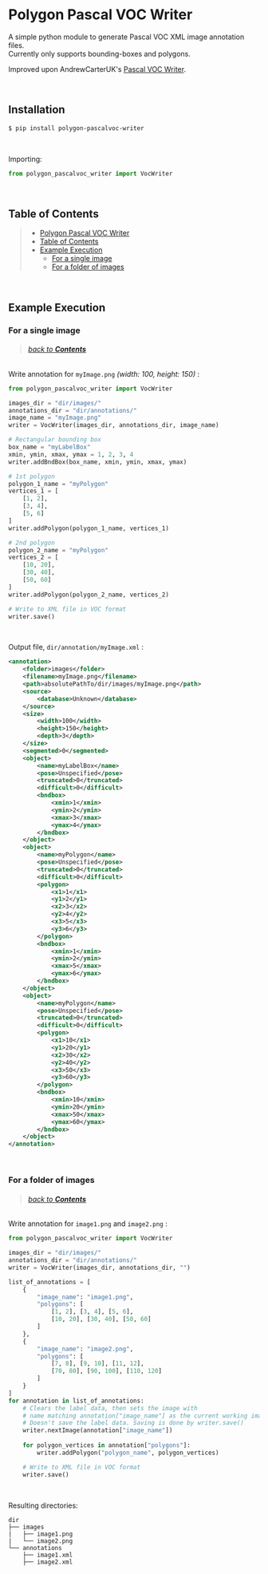 # Polygon Pascal VOC Writer

A simple python module to generate Pascal VOC XML image annotation files.
<br>Currently only supports bounding-boxes and polygons.

Improved upon AndrewCarterUK's [Pascal VOC Writer](https://github.com/AndrewCarterUK/pascal-voc-writer).

<br>

## Installation

```bash
$ pip install polygon-pascalvoc-writer
```

<br>

Importing:

```python
from polygon_pascalvoc_writer import VocWriter
```

<br>

## Table of Contents

>- [Polygon Pascal VOC Writer](#Polygon-Pascal-VOC-Writer)
>- [Table of Contents](#Table-of-Contents)
>- [Example Execution](#Example-Execution)
>   - [For a single image](#For-a-single-image)
>   - [For a folder of images](#For-a-folder-of-images)

<br>

## Example Execution

### For a single image
> ###### [back to **_Contents_**](#Table-of-Contents)

Write annotation for `myImage.png` _(width: 100, height: 150)_ :

```python
from polygon_pascalvoc_writer import VocWriter

images_dir = "dir/images/"
annotations_dir = "dir/annotations/"
image_name = "myImage.png"
writer = VocWriter(images_dir, annotations_dir, image_name)

# Rectangular bounding box
box_name = "myLabelBox"
xmin, ymin, xmax, ymax = 1, 2, 3, 4
writer.addBndBox(box_name, xmin, ymin, xmax, ymax)

# 1st polygon
polygon_1_name = "myPolygon"
vertices_1 = [
    [1, 2],
    [3, 4],
    [5, 6]
]
writer.addPolygon(polygon_1_name, vertices_1)

# 2nd polygon
polygon_2_name = "myPolygon"
vertices_2 = [
    [10, 20],
    [30, 40],
    [50, 60]
]
writer.addPolygon(polygon_2_name, vertices_2)

# Write to XML file in VOC format
writer.save()
```

<br>

Output file, `dir/annotation/myImage.xml` :

```xml
<annotation>
    <folder>images</folder>    
    <filename>myImage.png</filename>
    <path>absolutePathTo/dir/images/myImage.png</path>
    <source>
        <database>Unknown</database>
    </source>
    <size>
        <width>100</width>
        <height>150</height>
        <depth>3</depth>
    </size>
    <segmented>0</segmented>
    <object>
        <name>myLabelBox</name>
        <pose>Unspecified</pose>
        <truncated>0</truncated>
        <difficult>0</difficult>
        <bndbox>
            <xmin>1</xmin>
            <ymin>2</ymin>
            <xmax>3</xmax>
            <ymax>4</ymax>
        </bndbox>
    </object>
    <object>
        <name>myPolygon</name>
        <pose>Unspecified</pose>
        <truncated>0</truncated>
        <difficult>0</difficult>
        <polygon>
            <x1>1</x1>
            <y1>2</y1>
            <x2>3</x2>
            <y2>4</y2>
            <x3>5</x3>
            <y3>6</y3>
        </polygon>
        <bndbox>
            <xmin>1</xmin>
            <ymin>2</ymin>
            <xmax>5</xmax>
            <ymax>6</ymax>
        </bndbox>
    </object>
    <object>
        <name>myPolygon</name>
        <pose>Unspecified</pose>
        <truncated>0</truncated>
        <difficult>0</difficult>
        <polygon>
            <x1>10</x1>
            <y1>20</y1>
            <x2>30</x2>
            <y2>40</y2>
            <x3>50</x3>
            <y3>60</y3>
        </polygon>
        <bndbox>
            <xmin>10</xmin>
            <ymin>20</ymin>
            <xmax>50</xmax>
            <ymax>60</ymax>
        </bndbox>
    </object>
</annotation>
```

<br>

### For a folder of images
> ###### [back to **_Contents_**](#Table-of-Contents)

Write annotation for `image1.png` and `image2.png` :
```python
from polygon_pascalvoc_writer import VocWriter

images_dir = "dir/images/"
annotations_dir = "dir/annotations/"
writer = VocWriter(images_dir, annotations_dir, "")

list_of_annotations = [
    {
        "image_name": "image1.png",
        "polygons": [
            [1, 2], [3, 4], [5, 6],
            [10, 20], [30, 40], [50, 60]
        ]
    },
    {
        "image_name": "image2.png",
        "polygons": [
            [7, 8], [9, 10], [11, 12],
            [70, 80], [90, 100], [110, 120]
        ]
    }
]
for annotation in list_of_annotations:
    # Clears the label data, then sets the image with
    # name matching annotation["image_name"] as the current working image.
    # Doesn't save the label data. Saving is done by writer.save()
    writer.nextImage(annotation["image_name"])  
    
    for polygon_vertices in annotation["polygons"]:
        writer.addPolygon("polygon_name", polygon_vertices)

    # Write to XML file in VOC format
    writer.save()
```

<br>

Resulting directories: 
```
dir
├── images
|   ├── image1.png
|   └── image2.png
└── annotations
    ├── image1.xml
    ├── image2.xml
```
